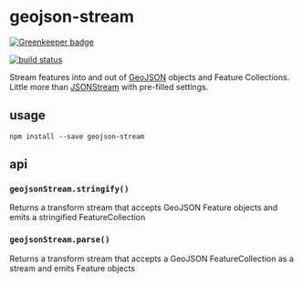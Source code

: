 # geojson-stream

[![Greenkeeper badge](https://badges.greenkeeper.io/tmcw/geojson-stream.svg)](https://greenkeeper.io/)

[![build status](https://secure.travis-ci.org/mapbox/geojson-stream.png)](http://travis-ci.org/mapbox/geojson-stream)

Stream features into and out of [GeoJSON](http://geojson.org/) objects
and Feature Collections. Little more than [JSONStream](https://github.com/dominictarr/JSONStream)
with pre-filled settings.

## usage

    npm install --save geojson-stream

## api

### `geojsonStream.stringify()`

Returns a transform stream that accepts GeoJSON Feature objects and emits
a stringified FeatureCollection

### `geojsonStream.parse()`

Returns a transform stream that accepts a GeoJSON FeatureCollection as a stream
and emits Feature objects

